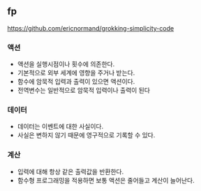 

## fp

https://github.com/ericnormand/grokking-simplicity-code


### 액션

- 액션을 실행시점이나 횟수에 의존한다.
- 기본적으로 외부 세계에 영향을 주거나 받는다.
- 함수에 암묵적 입력과 출력이 있으면 액션이다.
- 전역변수는 일반적으로 암묵적 입력이나 출력이 된다

### 데이터

- 데이터는 이벤트에 대한 사실이다.
- 사실은 변하지 않기 때문에 영구적으로 기록할 수 있다.

### 계산

- 입력에 대해 항상 같은 출력값을 반환한다.
- 함수형 프로그래밍을 적용하면 보통 액션은 줄어들고 계산이 늘어난다.

